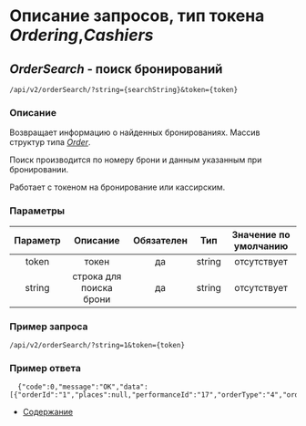 Описание запросов, тип токена _Ordering_,_Cashiers_
=====================================

_OrderSearch_ - поиск бронирований
----------------------------------
`/api/v2/orderSearch/?string={searchString}&token={token}`

### Описание
Возвращает информацию о найденных бронированиях.
Массив структур типа _[Order](../replies/order)_.

Поиск производится по номеру брони и данным указанным при бронировании.

Работает с токеном на бронирование или кассирским.

### Параметры
|    Параметр   |         Описание        | Обязателен |   Тип  | Значение по умолчанию |
|:-------------:|:-----------------------:|:----------:|:------:|:---------------------:|
|     token     |          токен          |     да     | string |      отсутствует      |
|     string    |   строка для поиска брони   |     да    |   string  |      отсутствует      |

### Пример запроса
`/api/v2/orderSearch/?string=1&token={token}`

### Пример ответа
```
  {"code":0,"message":"OK","data":[{"orderId":"1","places":null,"performanceId":"17","orderType":"4","orderPerson":"\u0447\u0435\u043b","state":"active"}]}
```

* [Содержание](../index)